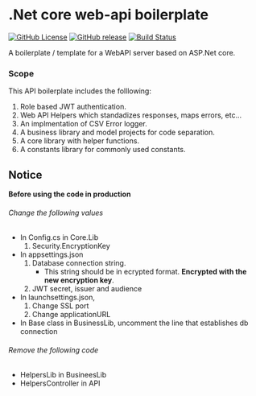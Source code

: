 # .Net core web-api boilerplate

[![GitHub License](https://img.shields.io/github/license/kolappannathan/dotnet-core-web-api-boilerplate.svg?logo=github&style=flat-square)](https://github.com/kolappannathan/dotnet-core-web-api-boilerplate/blob/master/LICENSE)
[![GitHub release](https://img.shields.io/github/release/kolappannathan/dotnet-core-web-api-boilerplate.svg?logo=github&style=flat-square)](https://github.com/kolappannathan/dotnet-core-web-api-boilerplate/releases)
[![Build Status](https://dev.azure.com/kolappannathan/DotNetCore_Web_API_Boilerplate/_apis/build/status/kolappannathan.dotnet-core-web-api-boilerplate?branchName=master)](https://dev.azure.com/kolappannathan/DotNetCore_Web_API_Boilerplate/_build/latest?definitionId=4&branchName=master)

A boilerplate / template for a WebAPI server based on ASP.Net core.

### Scope

This API boilerplate includes the folllowing:

 1. Role based JWT authentication.
 2. Web API Helpers which standadizes responses, maps errors, etc...
 3. An implmentation of CSV Error logger.
 4. A business library and model projects for code separation.
 5. A core library with helper functions.
 6. A constants library for commonly used constants.

## Notice

**Before using the code in production**

###### Change the following values

 - In Config.cs in Core.Lib
    1. Security.EncryptionKey
 - In appsettings.json
    1. Database connection string.
       - This string should be in ecrypted format. **Encrypted with the new encryption key**.
    2. JWT secret, issuer and audience
 - In launchsettings.json,
    1. Change SSL port
    2. Change applicationURL
 - In Base class in BusinessLib, uncomment the line that establishes db connection

###### Remove the following code
 - HelpersLib in BusineesLib
 - HelpersController in API
